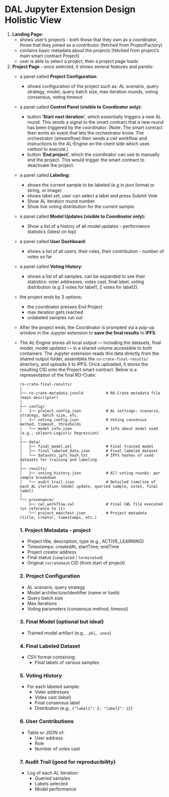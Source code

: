 # DAL Jupyter Extension Design Holistic View

1. **Landing Page:**
    - shows user’s projects - both those that they own as a coordinator, those that they joined as a contributor (fetched from ProjectFactory)
    - contains basic metadata about the projects (fetched from project’s main smart contract Project)
    - user is able to select a project, then a project page loads
2. **Project Page -** once selected, it shows several features and panels:
    - a panel called **Project Configuration**:
        - shows configuration of the project such as: AL scenario, query strategy, model, query batch size, max iteration rounds, voting consensus, voting timeout
    - a panel called **Control Panel (visible to Coordinator only):**
        - button ‘**Start next iteration’**, which essentially triggers a new AL round. This sends a signal to the smart contract that a new round has been triggered by the coordinator. (Note: The smart contract then emits an event that lets the orchestrator know. The orchestrator (streamflow) then sends a cwl workflow and instructions to the AL-Engine on the client side which uses cwltool to execute.)
        - button ‘**End project**’, which the coordinator can use to manually end the project. This would trigger the smart contract to deactivate the project.
    - a panel called **Labeling:**
        - shows the current sample to be labeled (e.g in json format or string, or image)
        - shows label set, user can select a label and press Submit Vote
        - Show AL iteration round number
        - Show live voting distribution for the current sample
    - a panel called **Model Updates (visible to Coordinator only):**
        - Show a list of a history of all model updates - performance statistics (latest on top)
    - a panel called **User Dashboard**:
        - shows a list of all users, their roles, their contribution - number of votes so far
    - a panel called **Voting History**:
        - shows a list of all samples, can be expanded to see their statistics: voter addresses, votes cast, final label, voting distribution (e.g 3 votes for label1, 2 votes for label2).
    - the project ends by 3 options:
        - the coordinator presses End Project
        - max iteration gets reached
        - unlabeled samples run out
    - After the project ends, the Coordinator is prompted via a pop-up window in the Jupyter extension to **save the final results** to **IPFS**.
    - The AL-Engine stores all local output — including the datasets, final model, model updates — in a shared volume accessible to both containers. The Jupyter extension reads this data directly from the shared output folder, assembles the `ro-crate-final-results/` directory, and uploads it to IPFS. Once uploaded, it stores the resulting CID onto the Project smart contract. Below is a representation of the final RO-Crate:
        
        ```solidity
        ro-crate-final-results/
        │
        ├── ro-crate-metadata.jsonld          # RO-Crate metadata file (main descriptor)
        │
        ├── config/
        │   ├── project_config.json           # AL settings: scenario, strategy, batch size, etc.
        │   ├── voting_config.json            # Voting consensus method, timeout, thresholds
        │   └── model_info.json               # Info about model used (e.g., sklearn-Logistic Regression)
        │
        ├── data/
        │   ├── final_model.pkl               # Final trained model
        │   ├── final_labeled_data.json       # Final labeled dataset
        │   └── datasets_ipfs_hash.txt        # IPFS hashes of used datasets for training and labeling
        │
        ├── results/
        │   ├── voting_history.json           # All voting rounds: per sample breakdown
        │   └── audit_trail.json              # Detailed timeline of each AL iteration (model update, queried sample, votes, final label)
        │
        └── provenance/
            ├── cwl_workflow.cwl              # Final CWL file executed (or reference to it)
            └── project_manifest.json         # Project metadata (title, creator, timestamps, etc.)
        
        ```
        
        ### 1. **Project Metadata - project**
        
        - Project title, description, type (e.g., ACTIVE_LEARNING)
        - Timestamps: createdAt, startTime, endTime
        - Project creator address
        - Final status (`completed` / `terminated`)
        - Original `rocrateHash` CID (from start of project)
        
        ### 2. **Project Configuration**
        
        - AL scenario, query strategy
        - Model architecture/identifier (name or hash)
        - Query batch size
        - Max iterations
        - Voting parameters (consensus method, timeout)
        
        ### 3. **Final Model (optional but ideal)**
        
        - Trained model artifact (e.g., `.pkl`, `.onnx`)
        
        ### 4. **Final Labeled Dataset**
        
        - CSV format containing:
            - Final labels of various samples
        
        ### 5. **Voting History**
        
        - For each labeled sample:
            - Voter addresses
            - Votes cast (label)
            - Final consensus label
            - Distribution (e.g., `{"label1": 3, "label2": 2}`)
        
        ### 6. **User Contributions**
        
        - Table or JSON of:
            - User address
            - Role
            - Number of votes cast
        
        ### 7. **Audit Trail (good for reproducibility)**
        
        - Log of each AL iteration:
            - Queried samples
            - Labels selected
            - Model performance